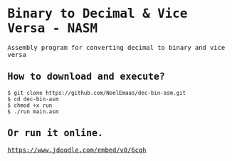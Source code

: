 # <samp>Binary to Decimal & Vice Versa - NASM</samp>

<samp>Assembly program for converting decimal to binary and vice versa</samp>


<samp> How to download and execute? </samp>
------------
```
$ git clone https://github.com/NoelEmaas/dec-bin-asm.git
$ cd dec-bin-asm
$ chmod +x run
$ ./run main.asm
```

<samp> Or run it online. </samp>
------------
<samp> https://www.jdoodle.com/embed/v0/6cqh </samp>
